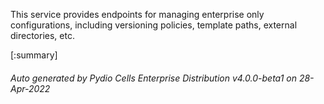 






This service provides endpoints for managing enterprise only configurations, including versioning policies, template paths, external directories, etc.

[:summary]

###### Auto generated by Pydio Cells Enterprise Distribution v4.0.0-beta1 on 28-Apr-2022
